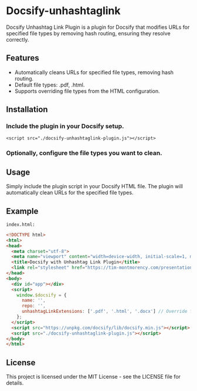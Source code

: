 # Docsify-unhashtaglink
Docsify Unhashtag Link Plugin is a plugin for Docsify that modifies URLs for specified file types by removing hash routing, ensuring they resolve correctly.

## Features

- Automatically cleans URLs for specified file types, removing hash routing.
- Default file types: .pdf, .html.
- Supports overriding file types from the HTML configuration.

## Installation

### Include the plugin in your Docsify setup.

```
<script src="./docsify-unhashtaglink-plugin.js"></script>
```

### Optionally, configure the file types you want to clean.

<script>
  window.$docsify = {
    name: '',
    repo: '',
    unhashtagLinkExtensions: ['.pdf', '.html', '.docx'] // Override file types here
  };
</script>

## Usage

Simply include the plugin script in your Docsify HTML file. The plugin will automatically clean URLs for the specified file types.

## Example

```
index.html:
```
```html
<!DOCTYPE html>
<html>
<head>
  <meta charset="utf-8">
  <meta name="viewport" content="width=device-width, initial-scale=1, minimum-scale=1.0, shrink-to-fit=no, viewport-fit=cover">
  <title>Docsify with Unhashtag Link Plugin</title>
  <link rel="stylesheet" href="https://tim-montmorency.com/presentation/css/tim-dark.css" />
</head>
<body>
  <div id="app"></div>
  <script>
    window.$docsify = {
      name: '',
      repo: '',
      unhashtagLinkExtensions: ['.pdf', '.html', '.docx'] // Override file types here
    };
  </script>
  <script src="https://unpkg.com/docsify/lib/docsify.min.js"></script>
  <script src="./docsify-unhashtaglink-plugin.js"></script>
</body>
</html>
```

## License

This project is licensed under the MIT License - see the LICENSE file for details.

